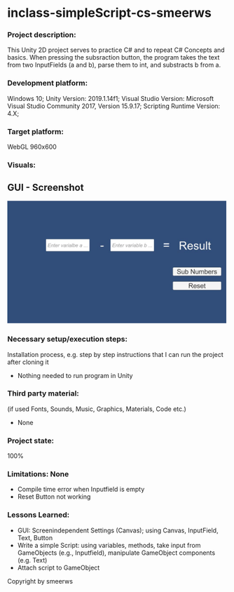 # inclass-simpleScript-cs-smeerws

### Project description: 
This Unity 2D project serves to practice C# and to repeat C# Concepts and basics. 
When pressing the subsraction button, the program takes the text from two InputFields (a and b), parse them to int, and substracts b from a.

### Development platform: 
Windows 10; 
Unity Version: 2019.1.14f1; 
Visual Studio Version: Microsoft Visual Studio Community 2017, Version 15.9.17;
Scripting Runtime Version: 4.X;

### Target platform: 
WebGL 960x600

### Visuals: 

## GUI - Screenshot 
<div>
<img src = "./Screenshots/sc-simpleSubNumbers.jpg" width = "500">
</div>

### Necessary setup/execution steps: 
Installation process, e.g. step by step instructions that I can run the project after cloning it

* Nothing needed to run program in Unity


### Third party material: 
(if used Fonts, Sounds, Music, Graphics, Materials, Code etc.)

* None 

### Project state: 
100%

### Limitations: None
* Compile time error when Inputfield is empty
* Reset Button not working

### Lessons Learned: 
* GUI: Screenindependent Settings (Canvas); using Canvas, InputField, Text, Button 
* Write a simple Script: using variables, methods, take input from GameObjects (e.g., Inputfield), manipulate GameObject components (e.g. Text)
* Attach script to GameObject

Copyright by smeerws
